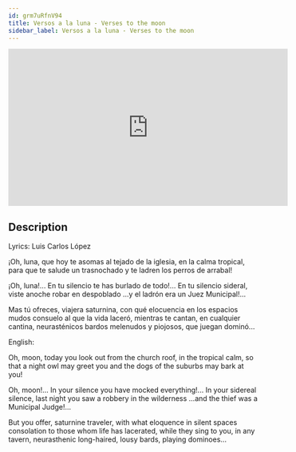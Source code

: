 ```yaml
---
id: grm7uRfnV94
title: Versos a la luna - Verses to the moon
sidebar_label: Versos a la luna - Verses to the moon
---
```


<iframe
  width="560"
  height="315"
  src="https://www.youtube.com/embed/grm7uRfnV94"
  title="YouTube video player"
  frameborder="0"
  allow="accelerometer; autoplay; clipboard-write; encrypted-media; gyroscope; picture-in-picture; web-share"
  referrerpolicy="strict-origin-when-cross-origin"
  allowfullscreen
></iframe>

## Description

Lyrics: Luis Carlos López

¡Oh, luna, que hoy te asomas al tejado
de la iglesia, en la calma tropical,
para que te salude un trasnochado
y te ladren los perros de arrabal!

¡Oh, luna!... En tu silencio te has burlado
de todo!... En tu silencio sideral,
viste anoche robar en despoblado
...y el ladrón era un Juez Municipal!...

Mas tú ofreces, viajera saturnina,
con qué elocuencia en los espacios mudos
consuelo al que la vida laceró,
mientras te cantan, en cualquier cantina,
neurasténicos bardos melenudos
y piojosos, que juegan dominó...

English:

Oh, moon, today you look out from the church roof, 
in the tropical calm, so that a night owl may greet you
and the dogs of the suburbs may bark at you!

Oh, moon!... In your silence you have mocked
everything!... In your sidereal silence,
last night you saw a robbery in the wilderness
...and the thief was a Municipal Judge!...

But you offer, saturnine traveler,
with what eloquence in silent spaces
consolation to those whom life has lacerated,
while they sing to you, in any tavern,
neurasthenic long-haired, lousy bards, playing dominoes...
